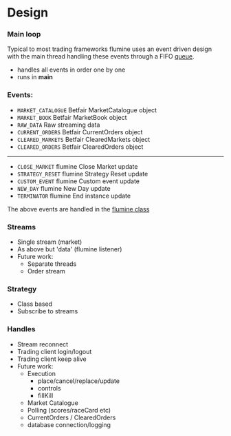 # Design

### Main loop

Typical to most trading frameworks flumine uses an event driven design with the main thread handling these events through a FIFO [queue](https://docs.python.org/3/library/queue.html).

- handles all events in order one by one
- runs in __main__

### Events:

- `MARKET_CATALOGUE` Betfair MarketCatalogue object
- `MARKET_BOOK` Betfair MarketBook object
- `RAW_DATA` Raw streaming data
- `CURRENT_ORDERS` Betfair CurrentOrders object
- `CLEARED_MARKETS` Betfair ClearedMarkets object
- `CLEARED_ORDERS` Betfair ClearedOrders object

___

- `CLOSE_MARKET` flumine Close Market update
- `STRATEGY_RESET` flumine Strategy Reset update
- `CUSTOM_EVENT` flumine Custom event update
- `NEW_DAY` flumine New Day update
- `TERMINATOR` flumine End instance update

The above events are handled in the [flumine class]()

### Streams
- Single stream (market)
- As above but 'data' (flumine listener)
- Future work:
    - Separate threads
    - Order stream

### Strategy
- Class based
- Subscribe to streams

### Handles
- Stream reconnect
- Trading client login/logout
- Trading client keep alive
- Future work:
    - Execution
        - place/cancel/replace/update
        - controls
        - fillKill
    - Market Catalogue
    - Polling (scores/raceCard etc)
    - CurrentOrders / ClearedOrders
    - database connection/logging
